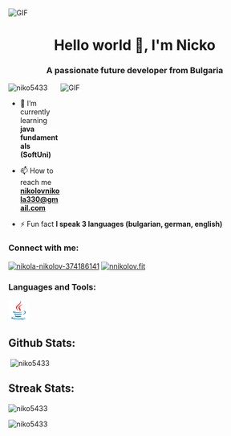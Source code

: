<img align="center" alt="GIF" src="https://ucscextension-live-28cd95cf77884d15bb06-01c17c1.divio-media.net/images/java-programmin-for-beginner.2e16d0ba.fill-2400x858-c100.jpg" width="1500" height="250" />

<h1 align="center">Hello world 👋, I'm Nicko</h1>
<h3 align="center">A passionate future developer from Bulgaria</h3>

<img align="right" alt="GIF" src="https://user-images.githubusercontent.com/106319618/195994303-6a61dc70-3630-4598-87c0-7bf88b2553ac.gif" width="400" height="250" />

<p align="left"> <img src="https://komarev.com/ghpvc/?username=niko5433&label=Profile%20views&color=0e75b6&style=flat" alt="niko5433" /> </p>

- 🌱 I’m currently learning **java fundamentals (SoftUni)**

- 📫 How to reach me **nikolovnikola330@gmail.com**

- ⚡ Fun fact **I speak 3 languages (bulgarian, german, english)**

<h3 align="left">Connect with me:</h3>
<p align="left">
<a href="https://linkedin.com/in/nikola-nikolov-374186141" target="blank"><img align="center" src="https://raw.githubusercontent.com/rahuldkjain/github-profile-readme-generator/master/src/images/icons/Social/linked-in-alt.svg" alt="nikola-nikolov-374186141" height="30" width="40" /></a>
<a href="https://instagram.com/nnikolov.fit" target="blank"><img align="center" src="https://raw.githubusercontent.com/rahuldkjain/github-profile-readme-generator/master/src/images/icons/Social/instagram.svg" alt="nnikolov.fit" height="30" width="40" /></a>
</p>

<h3 align="left">Languages and Tools:</h3>
<p align="left"> <a href="https://www.java.com" target="_blank" rel="noreferrer"> <img src="https://raw.githubusercontent.com/devicons/devicon/master/icons/java/java-original.svg" alt="java" width="40" height="40"/> </a> </p>

## Github Stats:
<p>&nbsp;<img align="center" src="https://github-readme-stats.vercel.app/api?username=niko5433&show_icons=true&locale=en" alt="niko5433" /></p>

## Streak Stats:
<p><img align="center" src="https://github-readme-streak-stats.herokuapp.com/?user=niko5433&" alt="niko5433" /></p>

<p><img align="left" src="https://github-readme-stats.vercel.app/api/top-langs?username=niko5433&show_icons=true&locale=en&layout=compact" alt="niko5433" /></p>

